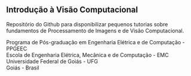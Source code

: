  
 ## Introdução à Visão Computacional 
 
Repositório do Github para disponibilizar pequenos tutorias sobre fundamentos de Processamento de Imagens e de Visão Computacional.


Programa de Pós-graduação em Engenharia Elétrica e de Computação - PPGEEC  
Escola de Engenharia Elétrica, Mecânica e de Computação - EMC  
Universidade Federal de Goiás - UFG  
Goiás - Brasil
